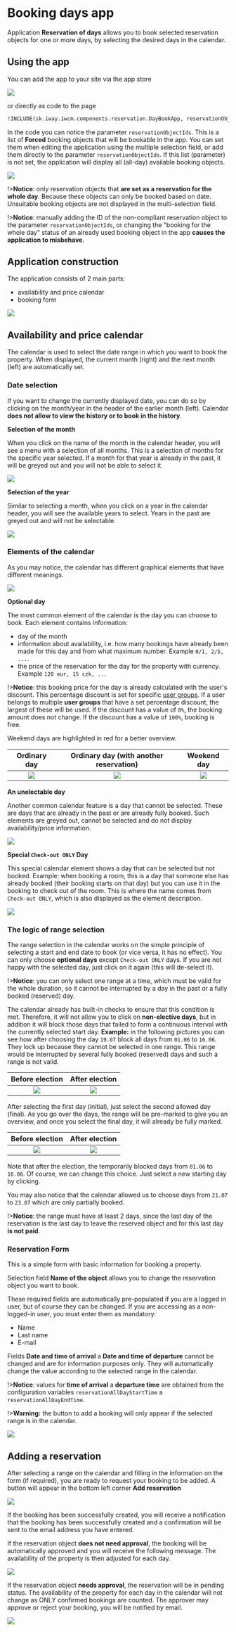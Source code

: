 # Booking days app

Application **Reservation of days** allows you to book selected reservation objects for one or more days, by selecting the desired days in the calendar.

## Using the app

You can add the app to your site via the app store

![](app-adding.png)

or directly as code to the page

```html
!INCLUDE(sk.iway.iwcm.components.reservation.DayBookApp, reservationObjectIds=&quot;3683+3684+3962&quot;, device=&quot;&quot;, cacheMinutes=&quot;&quot;)!
```

In the code you can notice the parameter `reservationObjectIds`. This is a list of **Forced** booking objects that will be bookable in the app. You can set them when editing the application using the multiple selection field, or add them directly to the parameter `reservationObjectIds`. If this list (parameter) is not set, the application will display all (all-day) available booking objects.

![](app-editor.png)

!>**Notice**: only reservation objects that **are set as a reservation for the whole day**. Because these objects can only be booked based on date. Unsuitable booking objects are not displayed in the multi-selection field.

!>**Notice**: manually adding the ID of the non-compliant reservation object to the parameter `reservationObjectIds`, or changing the "booking for the whole day" status of an already used booking object in the app **causes the application to misbehave**.

## Application construction

The application consists of 2 main parts:
- availability and price calendar
- booking form

![](app-table_A.png)

## Availability and price calendar

The calendar is used to select the date range in which you want to book the property. When displayed, the current month (right) and the next month (left) are automatically set.

### Date selection

If you want to change the currently displayed date, you can do so by clicking on the month/year in the header of the earlier month (left). Calendar **does not allow to view the history or to book in the history**.

**Selection of the month**

When you click on the name of the month in the calendar header, you will see a menu with a selection of all months. This is a selection of months for the specific year selected. If a month for that year is already in the past, it will be greyed out and you will not be able to select it.

![](calendar_month_select.png)

**Selection of the year**

Similar to selecting a month, when you click on a year in the calendar header, you will see the available years to select. Years in the past are greyed out and will not be selectable.

![](calendar_year_select.png)

### Elements of the calendar

As you may notice, the calendar has different graphical elements that have different meanings.

![](calendar_base.png)

**Optional day**

The most common element of the calendar is the day you can choose to book. Each element contains information:
- day of the month
- information about availability, i.e. how many bookings have already been made for this day and from what maximum number. Example `0/1, 2/5, ...`.
- the price of the reservation for the day for the property with currency. Example `120 eur, 15 czk, ..`.

!>**Notice**: this booking price for the day is already calculated with the user's discount. This percentage discount is set for specific [user groups](../../../../admin/users/user-groups.md). If a user belongs to multiple **user groups** that have a set percentage discount, the largest of these will be used. If the discount has a value of `0%`, the booking amount does not change. If the discount has a value of `100%`, booking is free.

Weekend days are highlighted in red for a better overview.

| Ordinary day | Ordinary day (with another reservation) | Weekend day |
| :-----------------: | :-------------------------------: | :------------------: |
| ![](normal_day.png) | ![](parcial_normal_day.png)    | ![](weekend_day.png) |

**An unelectable day**

Another common calendar feature is a day that cannot be selected. These are days that are already in the past or are already fully booked. Such elements are greyed out, cannot be selected and do not display availability/price information.

![](old_or_booked_day.png)

**Special `Check-out ONLY` Day**

This special calendar element shows a day that can be selected but not booked. Example: when booking a room, this is a day that someone else has already booked (their booking starts on that day) but you can use it in the booking to check out of the room. This is where the name comes from `Check-out ONLY`, which is also displayed as the element description.

![](check_out_only_day.png)

### The logic of range selection

The range selection in the calendar works on the simple principle of selecting a start and end date to book (or vice versa, it has no effect). You can only choose **optional days** except `Check-out ONLY` days. If you are not happy with the selected day, just click on it again (this will de-select it).

!>**Notice**: you can only select one range at a time, which must be valid for the whole duration, so it cannot be interrupted by a day in the past or a fully booked (reserved) day.

The calendar already has built-in checks to ensure that this condition is met. Therefore, it will not allow you to click on **non-elective days**, but in addition it will block those days that failed to form a continuous interval with the currently selected start day. **Example:** in the following pictures you can see how after choosing the day `19.07` block all days from `01.06` to `16.06`. They lock up because they cannot be selected in one range. This range would be interrupted by several fully booked (reserved) days and such a range is not valid.

| Before election | After election |
| :--------------------: | :-----------------: |
| ![](calendar_base.png) | ![](calendar_A.png) |

After selecting the first day (initial), just select the second allowed day (final). As you go over the days, the range will be pre-marked to give you an overview, and once you select the final day, it will already be fully marked.

| Before election | After election |
| :-----------------: | :-----------------: |
| ![](calendar_B.png) | ![](calendar_C.png) |

Note that after the election, the temporarily blocked days from `01.06` to `16.06`. Of course, we can change this choice. Just select a new starting day by clicking.

You may also notice that the calendar allowed us to choose days from `21.07` to `23.07` which are only partially booked.

!>**Notice**: the range must have at least 2 days, since the last day of the reservation is the last day to leave the reserved object and for this last day **is not paid**.

### Reservation Form

This is a simple form with basic information for booking a property.

Selection field **Name of the object** allows you to change the reservation object you want to book.

These required fields are automatically pre-populated if you are a logged in user, but of course they can be changed. If you are accessing as a non-logged-in user, you must enter them as mandatory:
- Name
- Last name
- E-mail

Fields **Date and time of arrival** a **Date and time of departure** cannot be changed and are for information purposes only. They will automatically change the value according to the selected range in the calendar.

!>**Notice**: values for **time of arrival** a **departure time** are obtained from the configuration variables `reservationAllDayStartTime` a `reservationAllDayEndTime`.

!>**Warning:** the button to add a booking will only appear if the selected range is in the calendar.

![](reservation_form.png)

## Adding a reservation

After selecting a range on the calendar and filling in the information on the form (if required), you are ready to request your booking to be added. A button will appear in the bottom left corner **Add reservation**

![](app-table_B.png)

If the booking has been successfully created, you will receive a notification that the booking has been successfully created and a confirmation will be sent to the email address you have entered.

If the reservation object **does not need approval**, the booking will be automatically approved and you will receive the following message. The availability of the property is then adjusted for each day.

![](../time-book-app/app-reservation-saved-approved.png)

If the reservation object **needs approval**, the reservation will be in pending status. The availability of the property for each day in the calendar will not change as ONLY confirmed bookings are counted. The approver may approve or reject your booking, you will be notified by email.

![](../time-book-app/app-reservation-saved-awaiting-approve.png)
